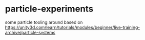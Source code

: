# particle-experiments
some particle tooling around based on https://unity3d.com/learn/tutorials/modules/beginner/live-training-archive/particle-systems
